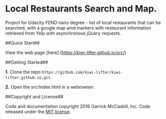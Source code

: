 # Local Restaurants Search and Map.

Project for Udacity FEND nano degree - list of local restaurants that can be searched, with a google map amd markers with restaurant information retrieved from Yelp with asynchronous jQuery requests.

##Quick Start##

View the web page [here].(https://kiwi-lifter.github.io/src/)

##Getting Started##

**1.** Clone the repo `https://github.com/kiwi-lifter/kiwi-lifter.github.io.git`.

**2.** Open the src/index.html in a webrowser.

##Copyright and License##

Code and documentation copyright 2016 Garrick McCaskill, Inc. Code released under the [MIT license](https://github.com/kiwi-lifter/kiwi-lifter.github.io/blob/master/LICENSE.txt).


